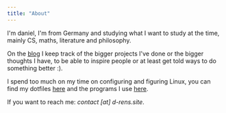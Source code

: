 ```yaml
---
title: "About"
---
```


I'm daniel, I'm from Germany and studying what I want to study at the time, mainly CS, maths, literature and philosophy.

On the [blog](/blog) I keep track of the bigger projects I've done or the bigger thoughts I have, to be able to inspire people or at least get told ways to do something better :).

I spend too much on my time on configuring and figuring Linux, you can find my dotfiles [here](https://github.com/d-rens/dotfiles) and the programs I use [here](/programs).

If you want to reach me: *contact [at] d-rens.site*.
